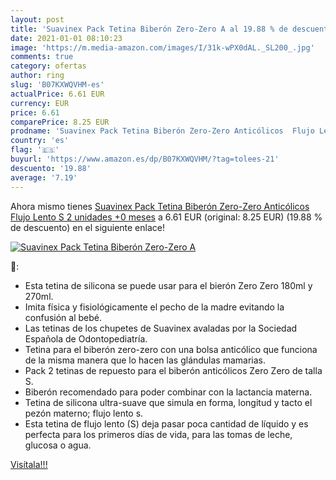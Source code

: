 ```yaml
---
layout: post
title: 'Suavinex Pack Tetina Biberón Zero-Zero A al 19.88 % de descuento'
date: 2021-01-01 08:10:23
image: 'https://m.media-amazon.com/images/I/31k-wPX0dAL._SL200_.jpg'
comments: true
category: ofertas
author: ring
slug: 'B07KXWQVHM-es'
actualPrice: 6.61 EUR
currency: EUR
price: 6.61
comparePrice: 8.25 EUR
prodname: 'Suavinex Pack Tetina Biberón Zero-Zero Anticólicos  Flujo Lento  S   2 unidades  +0 meses'
country: 'es'
flag: '🇪🇸'
buyurl: 'https://www.amazon.es/dp/B07KXWQVHM/?tag=tolees-21'
descuento: '19.88'
average: '7.19'
---
```


Ahora mismo tienes [Suavinex Pack Tetina Biberón Zero-Zero Anticólicos  Flujo Lento  S   2 unidades  +0 meses](https://www.amazon.es/dp/B07KXWQVHM/?tag=tolees-21) a 6.61 EUR (original: 8.25 EUR) (19.88 %  de descuento) en el siguiente enlace!

[![Suavinex Pack Tetina Biberón Zero-Zero A](https://m.media-amazon.com/images/I/31k-wPX0dAL._SL200_.jpg)](https://www.amazon.es/dp/B07KXWQVHM/?tag=tolees-21)

🔎:

- Esta tetina de silicona se puede usar para el bierón Zero Zero 180ml y 270ml.
- Imita física y fisiológicamente el pecho de la madre evitando la confusión al bebé.
- Las tetinas de los chupetes de Suavinex avaladas por la Sociedad Española de Odontopediatría.
- Tetina para el biberón zero-zero con una bolsa anticólico que funciona de la misma manera que lo hacen las glándulas mamarias.
- Pack 2 tetinas de repuesto para el biberón anticólicos Zero Zero de talla S.
- Biberón recomendado para poder combinar con la lactancia materna.
- Tetina de silicona ultra-suave que simula en forma, longitud y tacto el pezón materno; flujo lento s.
- Esta tetina de flujo lento (S) deja pasar poca cantidad de líquido y es perfecta para los primeros días de vida, para las tomas de leche, glucosa o agua.

[Visítala!!!](https://www.amazon.es/dp/B07KXWQVHM/?tag=tolees-21)
